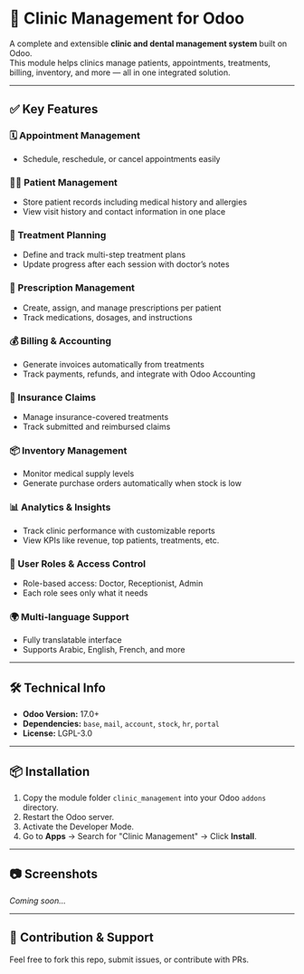 # 🏥 Clinic Management for Odoo

A complete and extensible **clinic and dental management system** built on Odoo.  
This module helps clinics manage patients, appointments, treatments, billing, inventory, and more — all in one integrated solution.

---

## ✅ Key Features

### 🗓 Appointment Management
- Schedule, reschedule, or cancel appointments easily

### 👨‍⚕️ Patient Management
- Store patient records including medical history and allergies
- View visit history and contact information in one place

### 🦷 Treatment Planning
- Define and track multi-step treatment plans
- Update progress after each session with doctor’s notes

### 💊 Prescription Management
- Create, assign, and manage prescriptions per patient
- Track medications, dosages, and instructions

### 💰 Billing & Accounting
- Generate invoices automatically from treatments
- Track payments, refunds, and integrate with Odoo Accounting

### 🏦 Insurance Claims
- Manage insurance-covered treatments
- Track submitted and reimbursed claims

### 📦 Inventory Management
- Monitor medical supply levels
- Generate purchase orders automatically when stock is low

### 📊 Analytics & Insights
- Track clinic performance with customizable reports
- View KPIs like revenue, top patients, treatments, etc.

### 🔐 User Roles & Access Control
- Role-based access: Doctor, Receptionist, Admin
- Each role sees only what it needs

### 🌍 Multi-language Support
- Fully translatable interface
- Supports Arabic, English, French, and more

---

## 🛠️ Technical Info

- **Odoo Version:** 17.0+
- **Dependencies:** `base`, `mail`, `account`, `stock`, `hr`, `portal`
- **License:** LGPL-3.0

---

## 📦 Installation

1. Copy the module folder `clinic_management` into your Odoo `addons` directory.
2. Restart the Odoo server.
3. Activate the Developer Mode.
4. Go to **Apps** → Search for "Clinic Management" → Click **Install**.

---

## 📷 Screenshots

_Coming soon..._

---

## 🙌 Contribution & Support

Feel free to fork this repo, submit issues, or contribute with PRs.  

